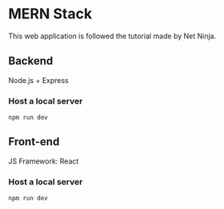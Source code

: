 # MERN Stack

This web application is followed the tutorial made by Net Ninja.

## Backend

Node.js + Express

### Host a local server

`npm run dev`

## Front-end

JS Framework: React

### Host a local server

`npm run dev`